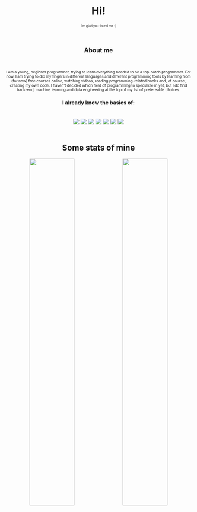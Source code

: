 <h1 align="center">Hi!</h1>
<p align="center" style="font-size:10px">
  <sub>I'm glad you found me :)</sub>
</p>
<br>

<h3 align="center">About me</h5><br>
<p align="center" style="font-size:10px">
  I am a young, beginner programmer, trying to learn everything needed to be a top-notch programmer. For now, I am trying to dip my fingers in different languages and different programming tools by learning from (for now) free courses online, watching videos, reading programming-related books and, of course, creating my own code. I haven't decided which field of programming to specialize in yet, but I do find back-end, machine learning and data engineering at the top of my list of prefereable choices.
</p>

<h4 align="center"> I already know the basics of:</h4><br>
<div align="center">
  <a href="https://github.com/TomasBruh"> <img src="https://img.shields.io/badge/python-black?style=for-the-badge&logo=python"></a>
  <a href="https://github.com/TomasBruh"> <img src="https://img.shields.io/badge/c++-black?style=for-the-badge&logo=cplusplus"></a>
  <a href="https://github.com/TomasBruh"> <img src="https://img.shields.io/badge/bash-black?style=for-the-badge&logo=gnu-bash&logoColor=white"></a>
  <a href="https://github.com/TomasBruh"> <img src="https://img.shields.io/badge/html5-black?style=for-the-badge&logo=html5"></a>
  <a href="https://github.com/TomasBruh"> <img src="https://img.shields.io/badge/sql-black?style=for-the-badge&logo=mysql"></a>
  <a href="https://github.com/TomasBruh"> <img src="https://img.shields.io/badge/Windows-black?style=for-the-badge&logo=Windows"></a>
  <a href="https://github.com/TomasBruh"> <img src="https://img.shields.io/badge/linux-black?style=for-the-badge&logo=Linux"></a>
</div>
<br>
<h2 align="center">Some stats of mine</h2>
<div align="center">
  <img src="https://github-readme-stats-git-masterrstaa-rickstaa.vercel.app/api?username=TomasBruh&show_icons=true&theme=transparent&hide_border=true&custom_title=Github+Status&hide=contribs" width="49%">
  <img src="https://github-readme-stats-git-masterrstaa-rickstaa.vercel.app/api/top-langs?username=TomasBruh&layout=compact&theme=transparent&hide_border=true" width="49%"> 
</div>



<!--

Here are some ideas to get you started:

- 🔭 I’m currently working on ...
- 🌱 I’m currently learning ...
- 👯 I’m looking to collaborate on ...
- 🤔 I’m looking for help with ...
- 💬 Ask me about ...
- 📫 How to reach me: ...
- 😄 Pronouns: ...
- ⚡ Fun fact: ...
-->
